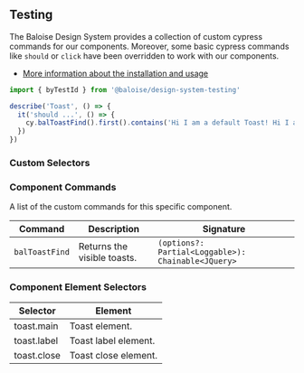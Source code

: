 ## Testing

The Baloise Design System provides a collection of custom cypress commands for our components. Moreover, some basic cypress commands like `should` or `click` have been overridden to work with our components.

- [More information about the installation and usage](?path=/docs/development-testing--page)

<!-- START: human documentation -->

```typescript
import { byTestId } from '@baloise/design-system-testing'

describe('Toast', () => {
  it('should ...', () => {
    cy.balToastFind().first().contains('Hi I am a default Toast! Hi I am a default Toast!')
  })
})
```

### Custom Selectors

<!-- END: human documentation -->

### Component Commands
 
A list of the custom commands for this specific component.
 
| Command        | Description                 | Signature                                          |
| -------------- | --------------------------- | -------------------------------------------------- |
| `balToastFind` | Returns the visible toasts. | `(options?: Partial<Loggable>): Chainable<JQuery>` |
 

### Component Element Selectors

| Selector    | Element              |
| ----------- | -------------------- |
| toast.main  | Toast element.       |
| toast.label | Toast label element. |
| toast.close | Toast close element. |

